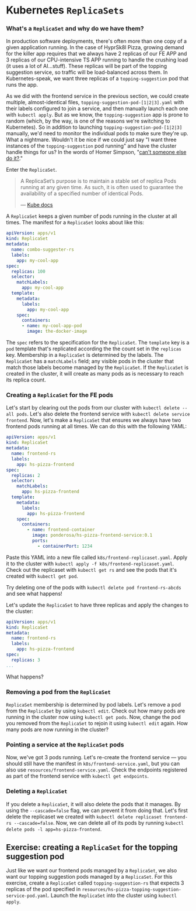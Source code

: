 # Kubernetes `ReplicaSets`

### What's a `ReplicaSet` and why do we have them?


In production software deployments, there's often more than one copy of a given application running. In the case of HyprSk8l Pizza, growing demand for the killer app requires that we always have 2 replicas of our FE APP and 3 replicas of our CPU-intensive TS APP running to handle the crushing load (it uses a lot of AI...stuff). These replicas will be part of the topping suggestion service, so traffic will be load-balanced across them. In Kubernetes-speak, we want three replicas of a `topping-suggestion` pod that runs the app.

As we did with the frontend service in the previous section, we could create multiple, almost-identical files, `topping-suggestion-pod-[1|2|3].yaml` with their labels configured to join a service, and then manually launch each one with `kubectl apply`. But as we know, the `topping-suggestion` app is prone to random (which, by the way, is one of the reasons we're switching to Kubernetes). So in addition to launching `topping-suggestion-pod-[1|2|3]` manually, we'd need to monitor the individual pods to make sure they're up. What a nightmare. Wouldn't it be nice if we could just say "I want three instances of the `topping-suggestion` pod running" and have the cluster handle things for us?  In the words of Homer Simpson, "[can't someone else do it?](https://cdn-images-1.medium.com/max/800/1*P-adWnXHrR_HfC13xC-YPA.gif)."

Enter the `ReplicaSet`. 

> A ReplicaSet’s purpose is to maintain a stable set of replica Pods running at any given time. As such, it is often used to guarantee the availability of a specified number of identical Pods.
>
> — [Kube docs](https://kubernetes.io/docs/concepts/workloads/controllers/replicaset/)

A `ReplicaSet` keeps a given number of pods running in the cluster at all times. The manifest for a `ReplicaSet` looks about like this:

```yaml
apiVersion: apps/v1
kind: ReplicaSet
metadata:
  name: combo-suggester-rs
  labels:
    app: my-cool-app
spec:
  replicas: 100
  selector:
    matchLabels:
      app: my-cool-app
  template:
    metadata:
      labels:
        app: my-cool-app
    spec:
      containers:
      - name: my-cool-app-pod
        image: the-docker-image
```

The `spec` refers to the specification for the `ReplicaSet`. The `template` key is a `pod` template that's replicated according the the count set in the `replicas` key. Membership in a `ReplicaSet` is determined by the labels. The `ReplicaSet` has a `matchLabels` field; any visible pods in the cluster that match those labels become managed by the `ReplicaSet`. If the `ReplicaSet` is created in the cluster, it will create as many pods as is necessary to reach its replica count.

### Creating a `ReplicaSet` for the FE pods

Let's start by clearing out the pods from our cluster with `kubectl delete --all pods`. Let's also delete the frontend service with `kubectl delete service frontend`. Now, let's make a `ReplicaSet` that ensures we always have two frontend pods running at all times. We can do this with the following YAML:

```yaml
apiVersion: apps/v1
kind: ReplicaSet
metadata:
  name: frontend-rs
  labels:
    app: hs-pizza-frontend
spec:
  replicas: 2
  selector:
    matchLabels:
      app: hs-pizza-frontend
  template:
    metadata:
      labels:
        app: hs-pizza-frontend
    spec:
      containers:
        - name: frontend-container
          image: ponderosa/hs-pizza-frontend-service:0.1
          ports:
            - containerPort: 1234
```

Paste this YAML into a new file called `k8s/frontend-replicaset.yaml`. Apply it to the cluster with `kubectl apply -f k8s/frontend-replicaset.yaml`. Check out the replicaset with `kubectl get rs` and see the pods that it's created with `kubectl get pod`.

Try deleting one of the pods with `kubectl delete pod frontend-rs-abcds` and see what happens!

Let's update the `ReplicaSet` to have three replicas and apply the changes to the cluster:

```yaml
apiVersion: apps/v1
kind: ReplicaSet
metadata:
  name: frontend-rs
  labels:
    app: hs-pizza-frontend
spec:
  replicas: 3
...
```

What happens?

### Removing a pod from the `ReplicaSet`

`ReplicaSet` membership is determined by pod labels. Let's remove a pod from the `ReplicaSet` by using `kubectl edit`. Check out how many pods are running in the cluster now using `kubectl get pods`. Now, change the pod you removed from the `ReplicaSet` to rejoin it using `kubectl edit` again. How many pods are now running in the cluster?

### Pointing a service at the `ReplicaSet` pods

Now, we've got 3 pods running. Let's re-create the frontend service — you should still have the manifest in `k8s/frontend-service.yaml`, but you can also use `resources/frontend-service.yaml`. Check the endpoints registered as part of the frontend service with `kubectl get endpoints`.

### Deleting a `ReplicaSet`

If you delete a `ReplicaSet`, it will also delete the pods that it manages. By using the `--cascade=false` flag, we can prevent it from doing that. Let's first delete the replicaset we created with `kubectl delete replicaset frontend-rs --cascade=false`. Now, we can delete all of its pods by running `kubectl delete pods -l app=hs-pizza-frontend`. 

## Exercise: creating a `ReplicaSet` for the topping suggestion pod

Just like we want our frontend pods managed by a `ReplicaSet`, we also want our topping suggestion pods managed by a `ReplicaSet`. For this exercise, create a `ReplicaSet` called `topping-suggestion-rs` that expects 3 replicas of the pod specified in `resources/hs-pizza-topping-suggestion-service-pod.yaml`. Launch the `ReplicaSet` into the cluster using `kubectl apply`.
